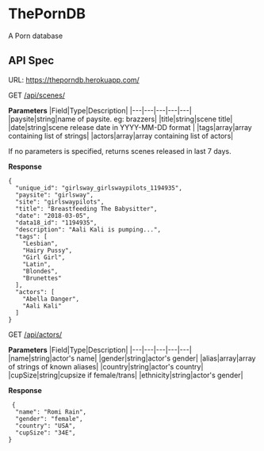 # ThePornDB
A Porn database

## API Spec

URL: https://theporndb.herokuapp.com/

GET [/api/scenes/](https://theporndb.herokuapp.com/api/scenes/)

**Parameters**
|Field|Type|Description|
|---|---|---|---|---|
|paysite|string|name of paysite. eg: brazzers|
|title|string|scene title|
|date|string|scene release date in YYYY-MM-DD format   |
|tags|array|array containing list of strings|
|actors|array|array containing list of actors|

If no parameters is specified, returns scenes released in last 7 days.

**Response**
	

    {
      "unique_id": "girlsway_girlswaypilots_1194935",
      "paysite": "girlsway",
      "site": "girlswaypilots",
      "title": "Breastfeeding The Babysitter",
      "date": "2018-03-05",
      "data18_id": "1194935",
      "description": "Aali Kali is pumping...",
      "tags": [
        "Lesbian",
        "Hairy Pussy",
        "Girl Girl",
        "Latin",
        "Blondes",
        "Brunettes"
      ],
      "actors": [
        "Abella Danger",
        "Aali Kali"
      ]
    }
  
GET [/api/actors/](https://theporndb.herokuapp.com/api/actors/)
  
**Parameters**
|Field|Type|Description|
|---|---|---|---|---|
|name|string|actor's name|
|gender|string|actor's gender|
|alias|array|array of strings of known aliases|
|country|string|actor's country|
|cupSize|string|cupsize if female/trans|
|ethnicity|string|actor's gender|

**Response**

 
     {
      "name": "Romi Rain",
      "gender": "female",
      "country": "USA",
      "cupSize": "34E",
    }

